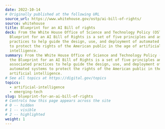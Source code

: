 ```yaml
---
date: 2022-10-14
# Originally published at the following URL
source_url: https://www.whitehouse.gov/ostp/ai-bill-of-rights/
source: whitehouse
title: Blueprint for an AI Bill of rights
deck: From the White House Office of Science and Technology Policy (OSTP), the
  Blueprint for an AI Bill of Rights is a set of five principles and associated
  practices to help guide the design, use, and deployment of automated systems
  to protect the rights of the American public in the age of artificial
  intelligence.
summary: From the White House Office of Science and Technology Policy (OSTP),
  the Blueprint for an AI Bill of Rights is a set of five principles and
  associated practices to help guide the design, use, and deployment of
  automated systems to protect the rights of the American public in the age of
  artificial intelligence.
# See all topics at https://digital.gov/topics
topics:
  - artificial-intelligence
  - emerging-tech
slug: blueprint-for-an-ai-bill-of-rights
# Controls how this page appears across the site
# 0 -- hidden
# 1 -- visible
# 2 -- highlighted
weight: 1
---
```

